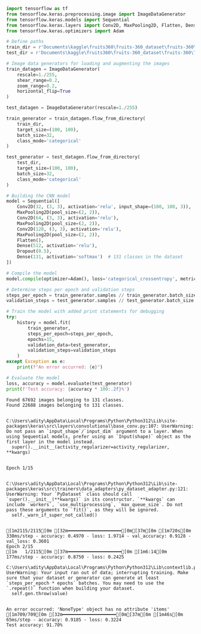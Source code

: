 ```python
import tensorflow as tf
from tensorflow.keras.preprocessing.image import ImageDataGenerator
from tensorflow.keras.models import Sequential
from tensorflow.keras.layers import Conv2D, MaxPooling2D, Flatten, Dense, Dropout
from tensorflow.keras.optimizers import Adam

# Define paths
train_dir = r'Documents\kaggle\fruits360\fruits-360_dataset\fruits-360\Training'
test_dir = r'Documents\kaggle\fruits360\fruits-360_dataset\fruits-360\Test'

# Image data generators for loading and augmenting the images
train_datagen = ImageDataGenerator(
    rescale=1./255,
    shear_range=0.2,
    zoom_range=0.2,
    horizontal_flip=True
)

test_datagen = ImageDataGenerator(rescale=1./255)

train_generator = train_datagen.flow_from_directory(
    train_dir,
    target_size=(100, 100),
    batch_size=32,
    class_mode='categorical'
)

test_generator = test_datagen.flow_from_directory(
    test_dir,
    target_size=(100, 100),
    batch_size=32,
    class_mode='categorical'
)

# Building the CNN model
model = Sequential([
    Conv2D(32, (3, 3), activation='relu', input_shape=(100, 100, 3)),
    MaxPooling2D(pool_size=(2, 2)),
    Conv2D(64, (3, 3), activation='relu'),
    MaxPooling2D(pool_size=(2, 2)),
    Conv2D(128, (3, 3), activation='relu'),
    MaxPooling2D(pool_size=(2, 2)),
    Flatten(),
    Dense(512, activation='relu'),
    Dropout(0.5),
    Dense(131, activation='softmax')  # 131 classes in the dataset
])

# Compile the model
model.compile(optimizer=Adam(), loss='categorical_crossentropy', metrics=['accuracy'])

# Determine steps per epoch and validation steps
steps_per_epoch = train_generator.samples // train_generator.batch_size
validation_steps = test_generator.samples // test_generator.batch_size

# Train the model with added print statements for debugging
try:
    history = model.fit(
        train_generator,
        steps_per_epoch=steps_per_epoch,
        epochs=15,
        validation_data=test_generator,
        validation_steps=validation_steps
    )
except Exception as e:
    print(f"An error occurred: {e}")

# Evaluate the model
loss, accuracy = model.evaluate(test_generator)
print(f'Test accuracy: {accuracy * 100:.2f}%')
```

    Found 67692 images belonging to 131 classes.
    Found 22688 images belonging to 131 classes.


    C:\Users\adity\AppData\Local\Programs\Python\Python312\Lib\site-packages\keras\src\layers\convolutional\base_conv.py:107: UserWarning: Do not pass an `input_shape`/`input_dim` argument to a layer. When using Sequential models, prefer using an `Input(shape)` object as the first layer in the model instead.
      super().__init__(activity_regularizer=activity_regularizer, **kwargs)


    Epoch 1/15


    C:\Users\adity\AppData\Local\Programs\Python\Python312\Lib\site-packages\keras\src\trainers\data_adapters\py_dataset_adapter.py:121: UserWarning: Your `PyDataset` class should call `super().__init__(**kwargs)` in its constructor. `**kwargs` can include `workers`, `use_multiprocessing`, `max_queue_size`. Do not pass these arguments to `fit()`, as they will be ignored.
      self._warn_if_super_not_called()


    [1m2115/2115[0m [32m━━━━━━━━━━━━━━━━━━━━[0m[37m[0m [1m720s[0m 338ms/step - accuracy: 0.4970 - loss: 1.9714 - val_accuracy: 0.9128 - val_loss: 0.3601
    Epoch 2/15
    [1m   1/2115[0m [37m━━━━━━━━━━━━━━━━━━━━[0m [1m6:14[0m 177ms/step - accuracy: 0.8750 - loss: 0.2425

    C:\Users\adity\AppData\Local\Programs\Python\Python312\Lib\contextlib.py:158: UserWarning: Your input ran out of data; interrupting training. Make sure that your dataset or generator can generate at least `steps_per_epoch * epochs` batches. You may need to use the `.repeat()` function when building your dataset.
      self.gen.throw(value)


    An error occurred: 'NoneType' object has no attribute 'items'
    [1m709/709[0m [32m━━━━━━━━━━━━━━━━━━━━[0m[37m[0m [1m46s[0m 65ms/step - accuracy: 0.9185 - loss: 0.3224
    Test accuracy: 91.70%

